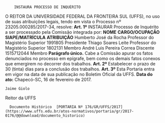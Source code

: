         INSTAURA PROCESSO DE INQUÉRITO  

 O REITOR DA UNIVERSIDADE FEDERAL DA FRONTEIRA SUL (UFFS), no uso de suas atribuições legais, tendo em vista o Processo nº 23205.000285/2017-34, resolve:   **Art. 1º** INSTAURAR Processo de Inquérito a ser processado pela Comissão integrada por:     **NOME**    **CARGO/OCUPAÇÃO**    **SIAPE/MATRÍCULA**    **ATRIBUIÇÃO**      Humberto José da Rocha   Professor do Magistério Superior   1991805   Presidente     Thiago Soares Leite   Professor do Magistério Superior   1802131   Membro     André Luis Pereira Correa   Discente   1515712044   Membro     **Parágrafo único.** Cabe a Comissão apurar os fatos denunciados no processo em epígrafe, bem como os demais fatos conexos que emergirem no decorrer dos trabalhos.   **Art. 2º** Estabelecer o prazo de 30 (tinta) dias para a conclusão dos trabalhos.   **Art. 3º** Esta Portaria entra em vigor na data de sua publicação no Boletim Oficial da UFFS.      **Data do ato:** Chapecó-SC, 16 de fevereiro de 2017.   
 

    Jaime Giolo   
 Reitor da UFFS 

      Documento Histórico  [PORTARIA Nº 176/GR/UFFS/2017](https://www.uffs.edu.br/atos-normativos/portaria/gr/2017-0176/@@download/documento_historico)     
      